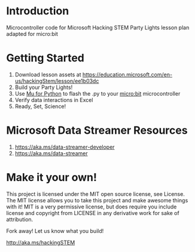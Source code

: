 # Introduction
Microcontroller code for Microsoft Hacking STEM Party Lights lesson plan adapted for micro:bit

# Getting Started
1. Download lesson assets at https://education.microsoft.com/en-us/hackingStem/lesson/ee1b03dc
1. Build your Party Lights!
2. Use [Mu for Python](https://codewith.mu/) to flash the .py to your  [micro:bit](https://www.microbit.org/) microcontroller
3. Verify data interactions in Excel
1. Ready, Set, Science!

# Microsoft Data Streamer Resources
1. https://aka.ms/data-streamer-developer
1. https://aka.ms/data-streamer

# Make it your own!
This project is licensed under the MIT open source license, see License. The MIT license allows you to take this project and make awesome things with it! MIT is a very permissive license, but does require you include license and copyright from LICENSE in any derivative work for sake of attribution.

Fork away! Let us know what you build!

http://aka.ms/hackingSTEM
